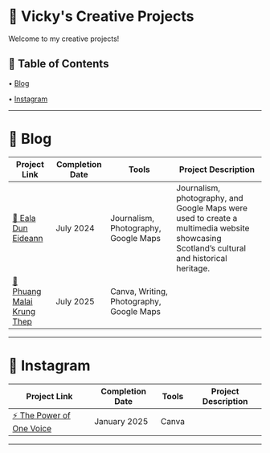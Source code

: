 # 🎨 Vicky's Creative Projects
Welcome to my creative projects! <p>
## 📑 Table of Contents <br>
• [Blog](https://github.com/redefiningvicky/Creative-Projects?tab=readme-ov-file#-blog-)  <p>
• [Instagram](https://github.com/redefiningvicky/Creative-Projects?tab=readme-ov-file#-instagram-)  <p>

---
# 📝 Blog <br>

| Project Link  | Completion Date | Tools | Project Description |
| ------------- | ------------- | ------------- | ------------- |
| [🦢 Eala Dun Eideann](https://github.com/redefiningvicky/Eala-Dun-Eideann)  | July 2024  | Journalism, Photography, Google Maps  | Journalism, photography, and Google Maps were used to create a multimedia website showcasing Scotland’s cultural and historical heritage.  |
| [🌼 Phuang Malai Krung Thep](https://github.com/redefiningvicky/Phuang-Malai-Krung-Thep)  | July 2025  | Canva, Writing, Photography, Google Maps  |   |

---
# 📸 Instagram <br>

| Project Link  | Completion Date | Tools | Project Description |
| ------------- | ------------- | ------------- | ------------- |
| [⚡ The Power of One Voice](https://github.com/redefiningvicky/The-Power-of-One-Voice)  | January 2025  | Canva  |   |

---
